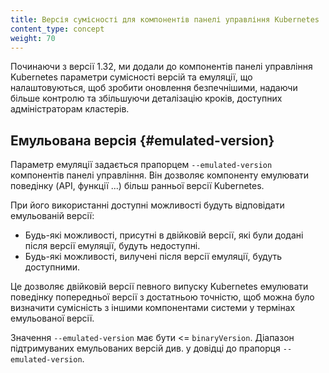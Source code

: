 ```yaml
---
title: Версія сумісності для компонентів панелі управління Kubernetes
content_type: concept
weight: 70
---
```


<!-- overview -->

Починаючи з версії 1.32, ми додали до компонентів панелі управління Kubernetes параметри сумісності версій та емуляції, що налаштовуються, щоб зробити оновлення безпечнішими, надаючи більше контролю та збільшуючи деталізацію кроків, доступних адміністраторам кластерів.

<!-- body -->

## Емульована версія {#emulated-version}

Параметр емуляції задається прапорцем `--emulated-version` компонентів панелі управління. Він дозволяє компоненту емулювати поведінку (API, функції ...) більш ранньої версії Kubernetes.

При його використанні доступні можливості будуть відповідати емульованій версії:

* Будь-які можливості, присутні в двійковій версії, які були додані після версії емуляції, будуть недоступні.
* Будь-які можливості, вилучені після версії емуляції, будуть доступними.

Це дозволяє двійковій версії певного випуску Kubernetes емулювати поведінку попередньої версії з достатньою точністю, щоб можна було визначити сумісність з іншими компонентами системи у термінах емульованої версії.

Значення `--emulated-version` має бути <= `binaryVersion`. Діапазон підтримуваних емульованих версій див. у довідці до прапорця `--emulated-version`.
